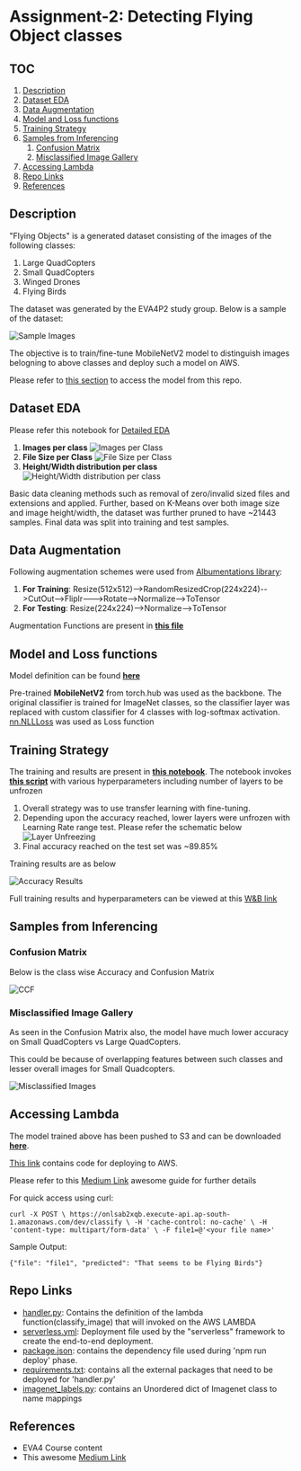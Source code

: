 # Assignment-2: Detecting Flying Object classes

## TOC

1. [Description](#description)
2. [Dataset EDA](#dataset-eda)
3. [Data Augmentation](#data-augmentation)
4. [Model and Loss functions](#model-and-loss-functions)
5. [Training Strategy](#training-strategy)
6. [Samples from Inferencing](#sample-from-inferencing)
    1. [Confusion Matrix](#confusion-matrix)
    1. [Misclassified Image Gallery](#misclassified-image-galler)
7. [Accessing Lambda](#accessing-lambda)
8. [Repo Links](#repo-links)
9. [References](#references)

## Description

"Flying Objects" is a generated dataset consisting of the images of the following classes:

 1. Large QuadCopters
 2. Small QuadCopters
 3. Winged Drones
 4. Flying Birds

The dataset was generated by the EVA4P2 study group. Below is a sample of the dataset:

![Sample Images](https://github.com/rajy4683/EVA4P2/blob/master/S2-FlyingObjects/S2_EDA_Imgs/DSSample.jpg)

The objective is to train/fine-tune MobileNetV2 model to distinguish images belogning to above classes and deploy such a model on AWS.

Please refer to [this section](https://github.com/rajy4683/EVA4P2/tree/master/S2-FlyingObjects#accessing-lambda) to access the model from this repo.

## Dataset EDA

Please refer this notebook for [Detailed EDA](https://github.com/rajy4683/EVA4P2/blob/master/S2-FlyingObjects/EVA4P2_S2_DataAnalysis.ipynb)

1. **Images per class**
![Images per Class](https://github.com/rajy4683/EVA4P2/blob/master/S2-FlyingObjects/S2_EDA_Imgs/ClassWiseFileCount.jpg)
2. **File Size per Class** ![File Size per Class](https://github.com/rajy4683/EVA4P2/blob/master/S2-FlyingObjects/S2_EDA_Imgs/ClassWiseFileSize.png)
3. **Height/Width distribution per class** ![Height/Width distribution per class](https://github.com/rajy4683/EVA4P2/blob/master/S2-FlyingObjects/S2_EDA_Imgs/ClassWiseHW.png)

Basic data cleaning methods such as removal of zero/invalid sized files and extensions and applied.
Further, based on K-Means over both image size and image height/width, the dataset was further pruned to have ~21443 samples.
Final data was split into training and test samples.

## Data Augmentation

Following augmentation schemes were used from [Albumentations library](https://github.com/albumentations-team/albumentations):

1. **For Training**: Resize(512x512)-->RandomResizedCrop(224x224)-->CutOut-->Fliplr--->Rotate-->Normalize-->ToTensor
1. **For Testing**: Resize(224x224)-->Normalize-->ToTensor

Augmentation Functions are present in **[this file](https://github.com/rajy4683/RekogNizer/blob/5ade03bd09bf94e43318e3b8af6594478e2b56c3/train_eva4_s2.py#L74)**

## Model and Loss functions

Model definition can be found **[here](https://github.com/rajy4683/RekogNizer/blob/5ade03bd09bf94e43318e3b8af6594478e2b56c3/basemodelclass.py#L687)**

Pre-trained **MobileNetV2** from torch.hub was used as the backbone.
The original classifier is trained for ImageNet classes, so the classifier layer was replaced with custom classifier for 4 classes with log-softmax activation.
[nn.NLLLoss](https://pytorch.org/docs/stable/generated/torch.nn.NLLLoss.html) was used as Loss function

## Training Strategy

The training and results are present in **[this notebook](https://github.com/rajy4683/EVA4P2/blob/master/S2-FlyingObjects/EVA4P2_S2_PreFinal.ipynb)**.
The notebook invokes **[this script](https://github.com/rajy4683/RekogNizer/blob/master/train_eva4_s2.py)** with various hyperparameters including number of layers to be unfrozen

1. Overall strategy was to use transfer learning with fine-tuning.
2. Depending upon the accuracy reached, lower layers were unfrozen with Learning Rate range test. Please refer the schematic below
![Layer Unfreezing](https://github.com/rajy4683/EVA4P2/blob/master/S2-FlyingObjects/S2_EDA_Imgs/ModelFlow.JPG)
3. Final accuracy reached on the test set was ~89.85%

Training results are as below

![Accuracy Results](https://github.com/rajy4683/EVA4P2/blob/master/S2-FlyingObjects/S2_EDA_Imgs/Loss.JPG)

Full training results and hyperparameters can be viewed at this [W&B link](https://app.wandb.ai/rajy4683/news5/runs/nzn1q8x5)

## Samples from Inferencing

### Confusion Matrix

Below is the class wise Accuracy and Confusion Matrix

![CCF](https://github.com/rajy4683/EVA4P2/blob/master/S2-FlyingObjects/S2_EDA_Imgs/CCF.JPG)

### Misclassified Image Gallery

As seen in the Confusion Matrix also, the model have much lower accuracy on Small QuadCopters vs Large QuadCopters.

This could be because of overlapping features between such classes and lesser overall images for Small Quadcopters.

![Misclassified Images](https://github.com/rajy4683/EVA4P2/blob/master/S2-FlyingObjects/S2_EDA_Imgs/Misclassified.png)

## Accessing Lambda

The model trained above has been pushed to S3 and can be downloaded **[here](https://rekog-eva4s1.s3.ap-south-1.amazonaws.com/CustomMobileNetV2_8889.pt)**.

[This link](https://github.com/rajy4683/EVA4P2/tree/master/S2-FlyingObjects/lambda_deploy) contains code for deploying to AWS.

Please refer to this [Medium Link](https://towardsdatascience.com/scaling-machine-learning-from-zero-to-hero-d63796442526) awesome guide for further details

For quick access using curl:

`
curl -X POST \
  https://onlsab2xqb.execute-api.ap-south-1.amazonaws.com/dev/classify \
  -H 'cache-control: no-cache' \
  -H 'content-type: multipart/form-data' \
  -F file1=@'<your file name>' `

Sample Output:

`{"file": "file1", "predicted": "That seems to be Flying Birds"}`

## Repo Links

- [handler.py](https://github.com/rajy4683/EVA4P2/blob/master/S1-BasicDeployment/handler.py): Contains the definition of the lambda function(classify_image) that will invoked on the AWS LAMBDA
- [serverless.yml](https://github.com/rajy4683/EVA4P2/blob/master/S1-BasicDeployment/serverless.yml): Deployment file used by the "serverless" framework to create the end-to-end deployment.
- [package.json](https://github.com/rajy4683/EVA4P2/blob/master/S1-BasicDeployment/package.json): contains the dependency file used during 'npm run deploy' phase.
- [requirements.txt](https://github.com/rajy4683/EVA4P2/blob/master/S1-BasicDeployment/requirements.txt): contains all the external packages that need to be deployed for 'handler.py'
- [imagenet_labels.py](https://github.com/rajy4683/EVA4P2/blob/master/S1-BasicDeployment/imagenet_labels.py): contains an Unordered dict of Imagenet class to name mappings

## References

- EVA4 Course content
- This awesome [Medium Link](https://towardsdatascience.com/scaling-machine-learning-from-zero-to-hero-d63796442526)

